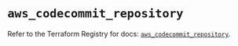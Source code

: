 # `aws_codecommit_repository`

Refer to the Terraform Registry for docs: [`aws_codecommit_repository`](https://registry.terraform.io/providers/hashicorp/aws/5.70.0/docs/resources/codecommit_repository).
